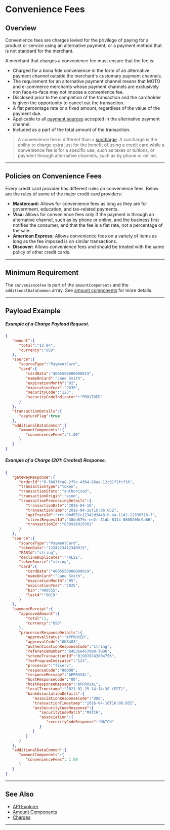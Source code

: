 # Convenience Fees

## Overview

Convenience fees are charges levied for the privilege of paying for a product or service using an alternative payment, or a payment method that is not standard for the merchant.

A merchant that charges a convenience fee must ensure that the fee is:

- Charged for a bona fide convenience in the form of an alternative payment channel outside the merchant's customary payment channels.
- The requirement for an alternative payment channel means that MOTO and e-commerce merchants whose payment channels are exclusively non face-to-face may not impose a convenience fee.
- Disclosed prior to the completion of the transaction and the cardholder is given the opportunity to cancel out the transaction.
- A flat percentage rate or a fixed amount, regardless of the value of the payment due.
- Applicable to all [payment sources](?path=docs/Resources/Guides/Payment-Sources/Source-Type.md) accepted in the alternative payment channel.
- Included as a part of the total amount of the transaction.

<!-- theme : warning -->
> A convenience fee is different than a [surcharge](?path=docs/Resources/FAQs-Glossary/Glossary.md#surcharge). A surcharge is the ability to charge extra just for the benefit of using a credit card while a convenience fee is for a specific use, such as taxes or tuitions, or payment through alternative channels, such as by phone or online.

---

## Policies on Convenience Fees

Every credit card provider has different rules on convenience fees. Below are the rules of some of the major credit card providers:

- **Mastercard:** Allows for convenience fees as long as they are for government, education, and tax-related payments.
- **Visa:** Allows for convenience fees only if the payment is through an alternative channel, such as by phone or online, and the business first notifies the consumer, and that the fee is a flat rate, not a percentage of the sale.
- **American Express:** Allows convenience fees on a variety of items as long as the fee imposed is on similar transactions.
- **Discover:** Allows convenience fees and should be treated with the same policy of other credit cards.

---

## Minimum Requirement

The `convenienceFee` is part of the `amountComponents` and the `additionalDataCommon` array. See [amount components](?path=docs/Resources/Master-Data/Amount-Components.md) for more details.

---

## Payload Example


<!--
type: tab
title: Request
-->

##### Example of a Charge Payload Request.

```json
{
   "amount":{
      "total":"12.04",
      "currency":"USD"
   },
   "source":{
      "sourceType":"PaymentCard",
      "card":{
         "cardData":"4005550000000019",
         "nameOnCard":"Jane Smith",
         "expirationMonth":"02",
         "expirationYear":"2035",
         "securityCode":"123",
         "securityCodeIndicator":"PROVIDED"
      }
   },
   "transactionDetails":{
      "captureFlag":true
   },
   "additionalDataCommon":{
      "amountComponents":{
         "convenienceFees":"1.00"
      }
   }
}
```
<!--
type: tab
title: Response
-->

##### Example of a Charge (201: Created) Response.

```json
{
   "gatewayResponse":{
      "orderId":"R-3b83fca8-2f9c-4364-86ae-12c91f1fcf16",
      "transactionType":"token",
      "transactionState":"authorized",
      "transactionOrigin":"ecom",
      "transactionProcessingDetails":{
         "transactionDate":"2016-04-16",
         "transactionTime":"2016-04-16T16:06:05Z",
         "apiTraceId":"rrt-0bd552c12342d3448-b-ea-1142-12938318-7",
         "clientRequestId":"30dd879c-ee2f-11db-8314-0800200c9a66",
         "transactionId":"838916029301"
      }
   },
   "source":{
      "sourceType":"PaymentCard",
      "tokenData":"1234123412340019",
      "PARId":"string",
      "declineDuplicates":"FALSE",
      "tokenSource":"string",
      "card":{
         "cardData":"4005550000000019",
         "nameOnCard":"Jane Smith",
         "expirationMonth":"05",
         "expirationYear":"2025",
         "bin":"400555",
         "last4":"0019"
      }
   },
   "paymentReceipt":{
      "approvedAmount":{
         "total":1,
         "currency":"USD"
      },
      "processorResponseDetails":{
         "approvalStatus":"APPROVED",
         "approvalCode":"OK3483",
         "authenticationResponseCode":"string",
         "referenceNumber":"845366457890-TODO",
         "schemeTransactionId":"019078743804756",
         "feeProgramIndicator":"123",
         "processor":"fiserv",
         "responseCode":"00000",
         "responseMessage":"APPROVAL",
         "hostResponseCode":"00",
         "hostResponseMessage":"APPROVAL",
         "localTimestamp":"2021.02.25 14:14:38 (EST)",
         "bankAssociationDetails":{
            "associationResponseCode":"000",
            "transactionTimestamp":"2016-04-16T16:06:05Z",
            "avsSecurityCodeResponse":{
               "securityCodeMatch":"MATCH",
               "association":{
                  "securityCodeResponse":"MATCH"
               }
            }
         }
      }
   },
   "additionalDataCommon":{
      "amountComponents":{
         "convenienceFees": 1.00
      }
   }
}
```

<!-- type: tab-end -->

---

## See Also

- [API Explorer](../api/?type=post&path=/payments/v1/charges)
- [Amount Components](?path=docs/Resources/Master-Data/Amount-Components.md)
- [Charges](?path=docs/Resources/API-Documents/Payments/Charges.md)

---
